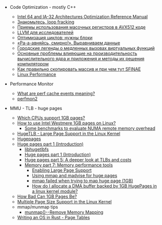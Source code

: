 + Code Optimization - mostly C++
    + [Intel 64 and IA-32 Architectures Optimization Reference Manual](http://www.intel.com/content/dam/www/public/us/en/documents/manuals/64-ia-32-architectures-optimization-manual.pdf)
    + [Знакомьтесь, loop fracking](http://habrahabr.ru/post/271905/)
    + [Приемы использования масочных регистров в AVX512 коде](http://habrahabr.ru/company/intel/blog/266055/)
    + [LLVM для исследователей](http://habrahabr.ru/company/abbyy/blog/265871/)
    + [Оптимизация циклов: нужны блоки](http://habrahabr.ru/company/intel/blog/265095/)
    + [«Ра-а-авняйсь, смирно!». Выравниваем данные](http://habrahabr.ru/company/intel/blog/262933/)
    + [Городские легенды о медленных вызовах виртуальных функций](http://habrahabr.ru/company/abbyy/blog/248429/)
    + [Основные проблемы влияющие на производительность вычислительного ядра и приложения и методы их решения компилятором](http://habrahabr.ru/company/intel/blog/158759/)
    + [Как правильно скопировать массив и при чем тут SFINAE](http://habrahabr.ru/post/150654/)
    + [Linux Performance](http://www.brendangregg.com/linuxperf.html)

+ Performance Monitor
    + [What are perf cache events meaning?](http://stackoverflow.com/questions/12601474/what-are-perf-cache-events-meaning)
    + [perfmon2](http://perfmon2.sourceforge.net/)

+ MMU - TLB - huge pages
    + [Which CPUs support 1GB pages?](http://superuser.com/questions/710870/which-cpus-support-1gb-pages)
    + [How to use Intel Westmere 1GB pages on Linux?](http://stackoverflow.com/questions/27951778/how-to-use-intel-westmere-1gb-pages-on-linux)
        + [Some benchmarks to evaluate NUMA remote memory overhead](https://github.com/ManuelSelva/c4fun)
    + [HugeTLB - Large Page Support in the Linux Kernel](http://linuxgazette.net/155/krishnakumar.html)
    + [Hugepages](https://wiki.debian.org/Hugepages)
    + [Huge pages part 1 (Introduction)](https://lwn.net/Articles/374424/)
        + [libhugetlbfs](https://github.com/libhugetlbfs/libhugetlbfs)
        + [Huge pages part 1 (Introduction)](http://lwn.net/Articles/374424/)
        + [Huge pages part 5: A deeper look at TLBs and costs](http://lwn.net/Articles/379748/)
        + [Memory part 7: Memory performance tools](https://lwn.net/Articles/257209/)
            + [Enabling Large Page Support](http://dev.mysql.com/doc/refman/5.1/en/large-page-support.html)
            + [Using mmap and madvise for huge pages](http://stackoverflow.com/questions/30470972/using-mmap-and-madvise-for-huge-pages)
            + [mmap failed when trying to map huge page (1GB)](http://stackoverflow.com/questions/28826470/mmap-failed-when-trying-to-map-huge-page-1gb)
            + [How do I allocate a DMA buffer backed by 1GB HugePages in a linux kernel module?](http://stackoverflow.com/questions/19460544/how-do-i-allocate-a-dma-buffer-backed-by-1gb-hugepages-in-a-linux-kernel-module)
    + [How Bad Can 1GB Pages Be?](http://www.pvk.ca/Blog/2014/02/18/how-bad-can-1gb-pages-be/#disqus_thread)
    + [Multiple Page Size Support in the Linux Kernel](https://www.researchgate.net/publication/2566253_Multiple_Page_Size_Support_in_the_Linux_Kernel)
    + mmap/munmap tips
        + [munmap()--Remove Memory Mapping](https://www.ibm.com/support/knowledgecenter/ssw_i5_54/apis/munmap.htm)
    + [Writing an OS in Rust - Page Tables](http://os.phil-opp.com/modifying-page-tables.html)
